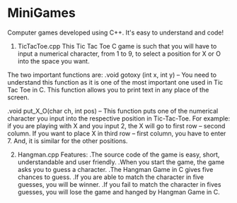 # MiniGames
Computer games developed using C++. It's easy to understand and code!

1. TicTacToe.cpp
This Tic Tac Toe C game is such that you will have to input a numerical character, from 1 to 9, to select a position for X or O into the space you want.

The two important functions are:
.void gotoxy (int x, int y) – 
You need to understand this function as it is one of the most important one used in Tic Tac Toe in C. This function allows you to print text in any place of the screen.

.void put_X_O(char ch, int pos) – 
This function puts one of the numerical character you input into the respective position in Tic-Tac-Toe. For example: if you are playing with X and you input 2, the X will go to first row – second column. If you want to place X in third row – first column, you have to enter 7. And, it is similar for the other positions.

2. Hangman.cpp
Features:
.The source code of the game is easy, short, understandable and user friendly.
.When you start the game, the game asks you to guess a character.
.The Hangman Game in C gives five chances to guess.
.If you are able to match the character in five guesses, you will be winner.
.If you fail to match the character in fives guesses, you will lose the game and hanged by Hangman Game in C.
